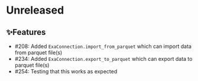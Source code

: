 # Unreleased

## ✨Features
* #208: Added `ExaConnection.import_from_parquet` which can import data from parquet file(s)
* #234: Added `ExaConnection.export_to_parquet` which can export data to parquet file(s)
* #254: Testing that this works as expected
